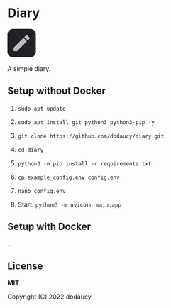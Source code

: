 # Diary

![Icon](/static/icons/64x64.png "Icon")

A simple diary.

## Setup without Docker

1. `sudo apt update`

2. `sudo apt install git python3 python3-pip -y`

3. `git clone https://github.com/dodaucy/diary.git`

4. `cd diary`

5. `python3 -m pip install -r requirements.txt`

6. `cp example_config.env config.env`

7. `nano config.env`

8. Start: `python3 -m uvicorn main:app`

## Setup with Docker

...

## License

**MIT**

Copyright (C) 2022 dodaucy
